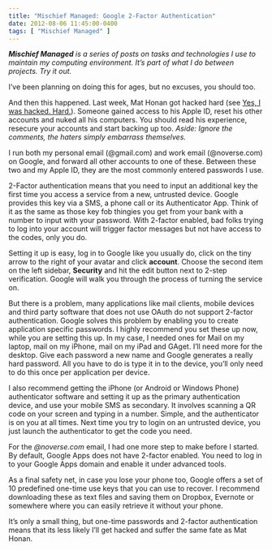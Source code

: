 ```yaml
---
title: "Mischief Managed: Google 2-Factor Authentication"
date: 2012-08-06 11:45:00-0400
tags: [ "Mischief Managed" ]
---
```


***Mischief Managed** is a series of posts on tasks and technologies I use to maintain my computing environment. It’s part of what I do between projects. Try it out.*

I’ve been planning on doing this for ages, but no excuses, you should too.

And then this happened. Last week, Mat Honan got hacked hard (see [Yes, I was hacked. Hard.](http://www.emptyage.com/post/28679875595/yes-i-was-hacked-hard)). Someone gained access to his Apple ID, reset his other accounts and nuked all his computers. You should read his experience, resecure your accounts and start backing up too. *Aside: Ignore the comments, the haters simply embarrass themselves.*

I run both my personal email (@gmail.com) and work email (@noverse.com) on Google, and forward all other accounts to one of these. Between these two and my Apple ID, they are the most commonly entered passwords I use.

2-Factor authentication means that you need to input an additional key the first time you access a service from a new, untrusted device. Google provides this key via a SMS, a phone call or its Authenticator App. Think of it as the same as those key fob thingies you get from your bank with a number to input with your password. With 2-factor enabled, bad folks trying to log into your account will trigger factor messages but not have access to the codes, only you do.

Setting it up is easy, log in to Google like you usually do, click on the tiny arrow to the right of your avatar and click **account**. Choose the second item on the left sidebar, **Security** and hit the edit button next to 2-step verification. Google will walk you through the process of turning the service on.

But there is a problem, many applications like mail clients, mobile devices and third party software that does not use OAuth do not support 2-factor authentication. Google solves this problem by enabling you to create application specific passwords. I highly recommend you set these up now, while you are setting this up. In my case, I needed ones for Mail on my laptop, mail on my iPhone, mail on my iPad and GAget. I’ll need more for the desktop. Give each password a new name and Google generates a really hard password. All you have to do is type it in to the device, you’ll only need to do this once per application per device.

I also recommend getting the iPhone (or Android or Windows Phone) authenticator software and setting it up as the primary authentication device, and use your mobile SMS as secondary. It involves scanning a QR code on your screen and typing in a number. Simple, and the authenticator is on you at all times. Next time you try to login on an untrusted device, you just launch the authenticator to get the code you need.

For the *@noverse.com* email, I had one more step to make before I started. By default, Google Apps does not have 2-factor enabled. You need to log in to your Google Apps domain and enable it under advanced tools.

As a final safety net, in case you lose your phone too, Google offers a set of 10 predefined one-time use keys that you can use to recover. I recommend downloading these as text files and saving them on Dropbox, Evernote or somewhere where you can easily retrieve it without your phone.

It’s only a small thing, but one-time passwords and 2-factor authentication means that its less likely I’ll get hacked and suffer the same fate as Mat Honan.
